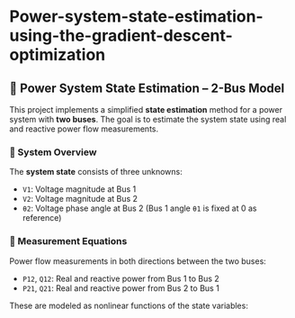 # Power-system-state-estimation-using-the-gradient-descent-optimization
## 🔌 Power System State Estimation – 2-Bus Model

This project implements a simplified **state estimation** method for a power system with **two buses**. The goal is to estimate the system state using real and reactive power flow measurements.

### 🧠 System Overview
The **system state** consists of three unknowns:
- `V1`: Voltage magnitude at Bus 1  
- `V2`: Voltage magnitude at Bus 2  
- `θ2`: Voltage phase angle at Bus 2 (Bus 1 angle `θ1` is fixed at 0 as reference)

### 📐 Measurement Equations
Power flow measurements in both directions between the two buses:
- `P12`, `Q12`: Real and reactive power from Bus 1 to Bus 2  
- `P21`, `Q21`: Real and reactive power from Bus 2 to Bus 1  

These are modeled as nonlinear functions of the state variables:
